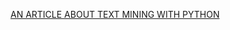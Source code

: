 [AN ARTICLE ABOUT TEXT MINING WITH PYTHON](https://medium.com/@kennytheanalyst/text-mining-analyzing-text-about-machine-learning-c819eacef6a7)
